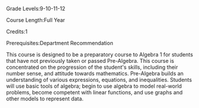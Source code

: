 Grade Levels:9-10-11-12

Course Length:Full Year

Credits:1

Prerequisites:Department Recommendation

This course is designed to be a preparatory course to Algebra 1 for students that have not previously taken or passed Pre-Algebra.  This course is concentrated on the progression of the student's skills, including their number sense, and attitude towards mathematics.  Pre-Algebra builds an understanding of various expressions, equations, and inequalities.  Students will use basic tools of algebra; begin to use algebra to model real-world problems, become competent with linear functions, and use graphs and other models to represent data.